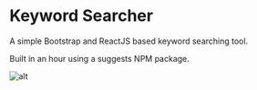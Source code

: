 # Keyword Searcher
A simple Bootstrap and ReactJS based keyword searching tool.

Built in an hour using a suggests NPM package.

![alt](https://opens3.net/files/upload-1572768190457-1-0.png)
